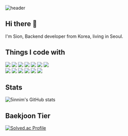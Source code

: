 ![header](https://capsule-render.vercel.app/api?type=waving&color=auto&height=300&section=header&text=5innim's%20GitHub&fontSize=90)

## Hi there 👋
I'm Sion, Backend developer from Korea, living in Seoul.
<h2>Things I code with</h2>

<div>
<a target="_blank" rel="noopener noreferrer nofollow"><img src="https://img.shields.io/badge/Spring Boot-6DB33F?style=flat&logo=springboot&logoColor=FFFFFF"></a>
<a target="_blank" rel="noopener noreferrer nofollow"><img src="https://img.shields.io/badge/Java-007396?style=flat&logo=Java&logoColor=FFFFFF"/></a>
<a target="_blank" rel="noopener noreferrer nofollow"><img src="https://img.shields.io/badge/JPA-59666C?style=flat&logo=hibernate&logoColor=FFFFFF"/></a>
<a target="_blank" rel="noopener noreferrer nofollow"><img src="https://img.shields.io/badge/Spring Security-6DB33F?style=flat&logo=springsecurity&logoColor=FFFFFF"/></a>
<a target="_blank" rel="noopener noreferrer nofollow"><img src="https://img.shields.io/badge/PostgresSQL-4169E1?style=flat&logo=postgresql&logoColor=FFFFFF"/></a>
<a target="_blank" rel="noopener noreferrer nofollow"><img src="https://img.shields.io/badge/AWS S3-569A31?style=flat&logo=amazons3&logoColor=FFFFFF"/></a>
<a target="_blank" rel="noopener noreferrer nofollow"><img src="https://img.shields.io/badge/Nginx-009639?style=flat&logo=nginx&logoColor=FFFFFF"/></a>
</div>
<div>
<a target="_blank" rel="noopener noreferrer nofollow"><img src="https://img.shields.io/badge/AWS EC2-FF9900?style=flat&logo=amazonec2&logoColor=FFFFFF"/></a>
<a target="_blank" rel="noopener noreferrer nofollow"><img src="https://img.shields.io/badge/JUnit5-25A162?style=flat&logo=junit5&logoColor=FFFFFF"/></a>
<a target="_blank" rel="noopener noreferrer nofollow"><img src="https://img.shields.io/badge/Mockito-25A162?style=flat&logo=Mockito&logoColor=FFFFFF"/></a>
<a target="_blank" rel="noopener noreferrer nofollow"><img src="https://img.shields.io/badge/Linux-FCC624?style=flat&logo=linux&logoColor=FFFFFF"/></a>
<a target="_blank" rel="noopener noreferrer nofollow"><img src="https://img.shields.io/badge/Git-F05032?style=flat&logo=git&logoColor=FFFFFF"/></a>
<a target="_blank" rel="noopener noreferrer nofollow"><img src="https://img.shields.io/badge/Jenkins-D24939?style=flat&logo=jenkins&logoColor=FFFFFF"/></a>
</div>

<h2>Stats</h2>

![5innim's GitHub stats](https://github-readme-stats.vercel.app/api?username=5innim&show_icons=true&theme=highcontrast)

<h2>Baekjoon Tier</h2>

[![Solved.ac Profile](http://mazassumnida.wtf/api/v2/generate_badge?boj=5innim)](https://solved.ac/5innim/)

<!--
**5innim/5innim** is a ✨ _special_ ✨ repository because its `README.md` (this file) appears on your GitHub profile.

Here are some ideas to get you started:

- 🔭 I’m currently working on ...
- 🌱 I’m currently learning ...
- 👯 I’m looking to collaborate on ...
- 🤔 I’m looking for help with ...
- 💬 Ask me about ...
- 📫 How to reach me: ...
- 😄 Pronouns: ...
- ⚡ Fun fact: ...
-->
